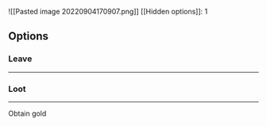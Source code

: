 ![[Pasted image 20220904170907.png]]
[[Hidden options]]: 1

## Options

### Leave
---


### Loot
---

Obtain gold